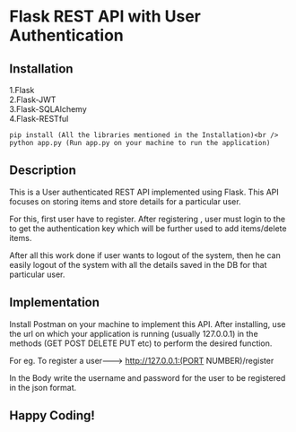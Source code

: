 # Flask REST API with User Authentication

## Installation
1.Flask <br />
2.Flask-JWT <br />
3.Flask-SQLAlchemy<br />
4.Flask-RESTful

```
pip install (All the libraries mentioned in the Installation)<br />
python app.py (Run app.py on your machine to run the application)
```

## Description

This is a User authenticated REST API implemented using Flask. This API focuses on storing items and store details for a particular user.

For this, first user have to register. After registering , user must login to the to get the authentication key which will be further used to add items/delete items.

After all this work done if user wants to logout of the system, then he can easily logout of the system with all the details saved in the DB for that particular user.

## Implementation

Install Postman on your machine to implement this API.
After installing, use the url on which your application is running (usually 127.0.0.1) in the methods (GET POST DELETE PUT etc) to perform the desired function.

For eg. To register a user---> http://127.0.0.1:(PORT NUMBER)/register

In the Body write the username and password for the user to be registered in the json format.

## Happy Coding!
